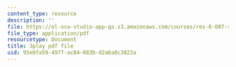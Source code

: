 ```yaml
---
content_type: resource
description: ''
file: https://ol-ocw-studio-app-qa.s3.amazonaws.com/courses/res-6-007-signals-and-systems-spring-2011/95e0fa594977ac84083bd2a6a0c3822a_8g4UudyOetE.pdf
file_type: application/pdf
resourcetype: Document
title: 3play pdf file
uid: 95e0fa59-4977-ac84-083b-d2a6a0c3822a
---
```

